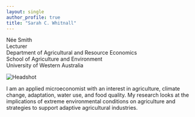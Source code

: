 ```yaml
---
layout: single
author_profile: true
title: "Sarah C. Whitnall"
---
```


N&#233;e Smith  
Lecturer  
Department of Agricultural and Resource Economics  
School of Agriculture and Environment  
University of Western Australia

![Headshot](/assets/Headshot.jpeg)

I am an applied microeconomist with an interest in agriculture, climate change, adaptation, water use, and food quality.
My research looks at the implications of extreme environmental conditions on agriculture and strategies to support adaptive agricultural industries.
